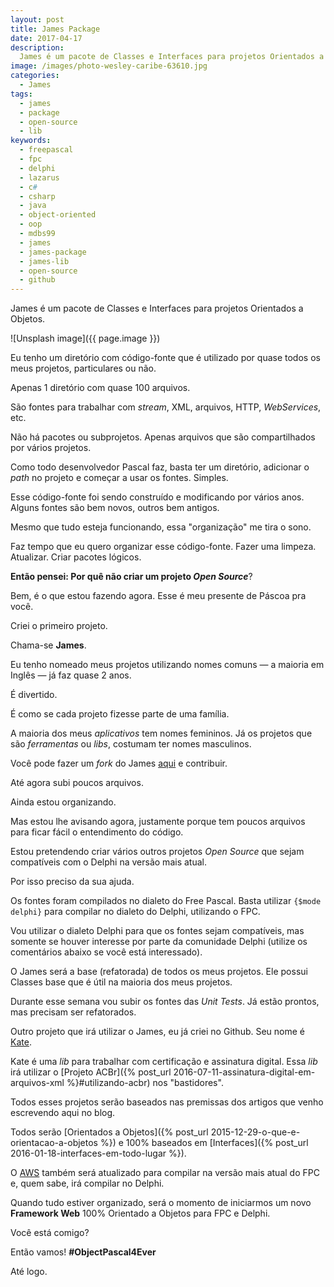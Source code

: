 ```yaml
---
layout: post
title: James Package
date: 2017-04-17
description:
  James é um pacote de Classes e Interfaces para projetos Orientados a Objetos.
image: /images/photo-wesley-caribe-63610.jpg
categories: 
  - James
tags:
  - james
  - package
  - open-source
  - lib
keywords:
  - freepascal
  - fpc
  - delphi
  - lazarus
  - c#
  - csharp
  - java
  - object-oriented
  - oop
  - mdbs99
  - james
  - james-package
  - james-lib
  - open-source
  - github
---
```


James é um pacote de Classes e Interfaces para projetos Orientados a Objetos.

<!--more-->

![Unsplash image]({{ page.image }})  

Eu tenho um diretório com código-fonte que é utilizado por quase todos os meus projetos, particulares ou não.

Apenas 1 diretório com quase 100 arquivos.

São fontes para trabalhar com *stream*, XML, arquivos, HTTP, *WebServices*, etc.

Não há pacotes ou subprojetos. Apenas arquivos que são compartilhados por vários projetos.

Como todo desenvolvedor Pascal faz, basta ter um diretório, adicionar o *path* no projeto e começar a usar os fontes. Simples.

Esse código-fonte foi sendo construído e modificando por vários anos. Alguns fontes são bem novos, outros bem antigos.

Mesmo que tudo esteja funcionando, essa "organização" me tira o sono.

Faz tempo que eu quero organizar esse código-fonte. Fazer uma limpeza. Atualizar. Criar pacotes lógicos.

**Então pensei: Por quê não criar um projeto *Open Source***?

Bem, é o que estou fazendo agora. Esse é meu presente de Páscoa pra você.

Criei o primeiro projeto.

Chama-se **James**.

Eu tenho nomeado meus projetos utilizando nomes comuns — a maioria em Inglês — já faz quase 2 anos.

É divertido. 

É como se cada projeto fizesse parte de uma família.

A maioria dos meus *aplicativos* tem nomes femininos. Já os projetos que são *ferramentas* ou *libs*, costumam ter nomes masculinos.

Você pode fazer um *fork* do James [aqui](https://github.com/mdbs99/james) e contribuir.

Até agora subi poucos arquivos. 

Ainda estou organizando.

Mas estou lhe avisando agora, justamente porque tem poucos arquivos para ficar fácil o entendimento do código.

Estou pretendendo criar vários outros projetos *Open Source* que sejam compatíveis com o Delphi na versão mais atual.

Por isso preciso da sua ajuda.

Os fontes foram compilados no dialeto do Free Pascal. Basta utilizar `{$mode delphi}` para compilar no dialeto do Delphi, utilizando o FPC.

Vou utilizar o dialeto Delphi para que os fontes sejam compatíveis, mas somente se houver interesse por parte da comunidade Delphi (utilize os comentários abaixo se você está interessado).

O James será a base (refatorada) de todos os meus projetos. Ele possui Classes base que é útil na maioria dos meus projetos.

Durante esse semana vou subir os fontes das *Unit Tests*. Já estão prontos, mas precisam ser refatorados.

Outro projeto que irá utilizar o James, eu já criei no Github. Seu nome é [Kate](https://github.com/mdbs99/kate). 

Kate é uma *lib* para trabalhar com certificação e assinatura digital. Essa *lib* irá utilizar o [Projeto ACBr]({% post_url 2016-07-11-assinatura-digital-em-arquivos-xml %}#utilizando-acbr) nos "bastidores".

Todos esses projetos serão baseados nas premissas dos artigos que venho escrevendo aqui no blog.

Todos serão [Orientados a Objetos]({% post_url 2015-12-29-o-que-e-orientacao-a-objetos %}) e 100% baseados em [Interfaces]({% post_url 2016-01-18-interfaces-em-todo-lugar %}).

O [AWS](https://github.com/mdbs99/aws) também será atualizado para compilar na versão mais atual do FPC e, quem sabe, irá compilar no Delphi.

Quando tudo estiver organizado, será o momento de iniciarmos um novo **Framework Web** 100% Orientado a Objetos para FPC e Delphi.

Você está comigo?

Então vamos! **\#ObjectPascal4Ever**

Até logo.